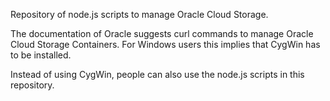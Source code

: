 Repository of node.js scripts to manage Oracle Cloud Storage.

The documentation of Oracle suggests curl commands to manage Oracle Cloud Storage Containers.
For Windows users this implies that CygWin has to be installed.

Instead of using CygWin, people can also use the node.js scripts in this repository.